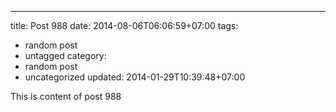 ---
title: Post 988
date: 2014-08-06T06:06:59+07:00
tags:
  - random post
  - untagged
category:
  - random post
  - uncategorized
updated: 2014-01-29T10:39:48+07:00

This is content of post 988